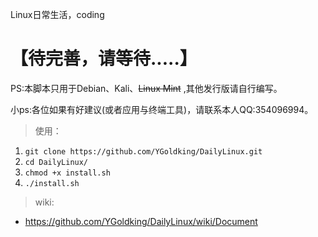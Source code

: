 Linux日常生活，coding
# 【待完善，请等待.....】
PS:本脚本只用于Debian、Kali、~~Linux Mint~~ ,其他发行版请自行编写。

小ps:各位如果有好建议(或者应用与终端工具)，请联系本人QQ:354096994。

> 使用：
   1. `git clone https://github.com/YGoldking/DailyLinux.git` 
   2. `cd DailyLinux/`
   3. `chmod +x install.sh`
   4. `./install.sh`

> wiki:
  - https://github.com/YGoldking/DailyLinux/wiki/Document
